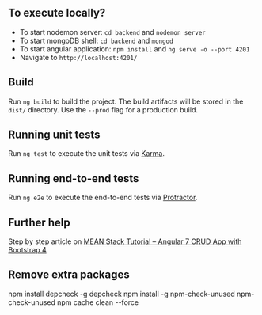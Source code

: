 ## To execute locally?
- To start nodemon server: `cd backend` and `nodemon server`
- To start mongoDB shell: `cd backend` and `mongod`
- To start angular application: `npm install` and `ng serve -o --port 4201`
- Navigate to `http://localhost:4201/`

## Build

Run `ng build` to build the project. The build artifacts will be stored in the `dist/` directory. Use the `--prod` flag for a production build.

## Running unit tests

Run `ng test` to execute the unit tests via [Karma](https://karma-runner.github.io).

## Running end-to-end tests

Run `ng e2e` to execute the end-to-end tests via [Protractor](http://www.protractortest.org/).

## Further help
Step by step article on [MEAN Stack Tutorial – Angular 7 CRUD App with Bootstrap 4](https://www.positronx.io/mean-stack-tutorial-angular-7-crud-bootstrap/)

## Remove extra packages
npm install depcheck -g
depcheck
npm install -g npm-check-unused
npm-check-unused
npm cache clean --force 